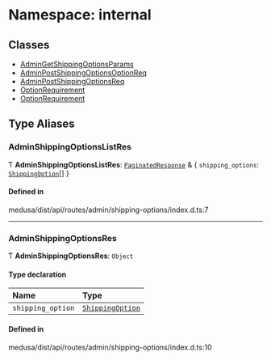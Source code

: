 # Namespace: internal

## Classes

- [AdminGetShippingOptionsParams](../classes/internal-21.AdminGetShippingOptionsParams.md)
- [AdminPostShippingOptionsOptionReq](../classes/internal-21.AdminPostShippingOptionsOptionReq.md)
- [AdminPostShippingOptionsReq](../classes/internal-21.AdminPostShippingOptionsReq.md)
- [OptionRequirement](../classes/internal-21.OptionRequirement.md)
- [OptionRequirement](../classes/internal-21.OptionRequirement-1.md)

## Type Aliases

### AdminShippingOptionsListRes

Ƭ **AdminShippingOptionsListRes**: [`PaginatedResponse`](internal-2.md#paginatedresponse) & { `shipping_options`: [`ShippingOption`](../classes/internal.ShippingOption.md)[]  }

#### Defined in

medusa/dist/api/routes/admin/shipping-options/index.d.ts:7

___

### AdminShippingOptionsRes

Ƭ **AdminShippingOptionsRes**: `Object`

#### Type declaration

| Name | Type |
| :------ | :------ |
| `shipping_option` | [`ShippingOption`](../classes/internal.ShippingOption.md) |

#### Defined in

medusa/dist/api/routes/admin/shipping-options/index.d.ts:10

